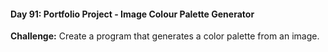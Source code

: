 #### Day 91: Portfolio Project - Image Colour Palette Generator
**Challenge:** Create a program that generates a color palette from an image.



